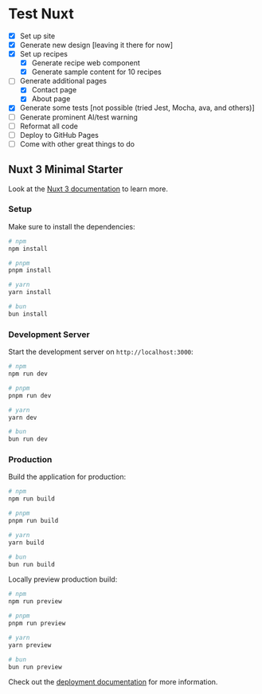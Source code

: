 # Test Nuxt

* [x] Set up site
* [x] Generate new design [leaving it there for now]
* [x] Set up recipes
  - [x] Generate recipe web component
  - [x] Generate sample content for 10 recipes
* [ ] Generate additional pages
  - [x] Contact page
  - [x] About page
* [x] Generate some tests [not possible (tried Jest, Mocha, ava, and others)]
* [ ] Generate prominent AI/test warning
* [ ] Reformat all code
* [ ] Deploy to GitHub Pages
* [ ] Come with other great things to do

## Nuxt 3 Minimal Starter

Look at the [Nuxt 3 documentation](https://nuxt.com/docs/getting-started/introduction) to learn more.

### Setup

Make sure to install the dependencies:

```bash
# npm
npm install

# pnpm
pnpm install

# yarn
yarn install

# bun
bun install
```

### Development Server

Start the development server on `http://localhost:3000`:

```bash
# npm
npm run dev

# pnpm
pnpm run dev

# yarn
yarn dev

# bun
bun run dev
```

### Production

Build the application for production:

```bash
# npm
npm run build

# pnpm
pnpm run build

# yarn
yarn build

# bun
bun run build
```

Locally preview production build:

```bash
# npm
npm run preview

# pnpm
pnpm run preview

# yarn
yarn preview

# bun
bun run preview
```

Check out the [deployment documentation](https://nuxt.com/docs/getting-started/deployment) for more information.